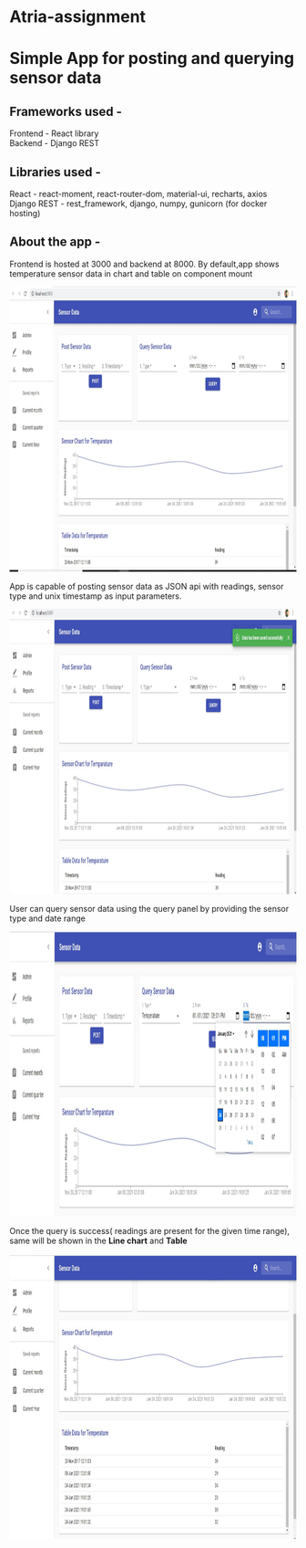# Atria-assignment

# Simple App for posting and querying sensor data

## Frameworks used - 
  Frontend - React library  
  Backend - Django REST
  
## Libraries used - 
  React - react-moment, react-router-dom, material-ui, recharts, axios  
  Django REST - rest_framework, django, numpy, gunicorn (for docker hosting)

## About the app - 
  Frontend is hosted at 3000 and backend at 8000. By default,app shows temperature sensor data in chart and table on component mount
  <div align="center">
    <img src="https://github.com/Athul8raj/Atria-assignment/blob/main/images/app_screenshot.JPG" width="1000px" height="500px"</img> 
</div>  

  App is capable of posting sensor data as JSON api with readings, sensor type and unix timestamp as input parameters.
  <div align="center">
    <img src="https://github.com/Athul8raj/Atria-assignment/blob/main/images/post_save_success.JPG" width="1000px" height="500px"</img> 
</div>  

  User can query sensor data using the query panel by providing the sensor type and date range
  <div align="center">
    <img src="https://github.com/Athul8raj/Atria-assignment/blob/main/images/query%20request.jpg" width="1000px" height="500px"</img> 
</div>  

  Once the query is success( readings are present for the given time range), same will be shown in the <b>Line chart</b> and <b>Table</b>  
  <div align="center">
    <img src="https://github.com/Athul8raj/Atria-assignment/blob/main/images/table%20and%20chart.JPG" width="1000px" height="500px"</img> 
</div> 
  
